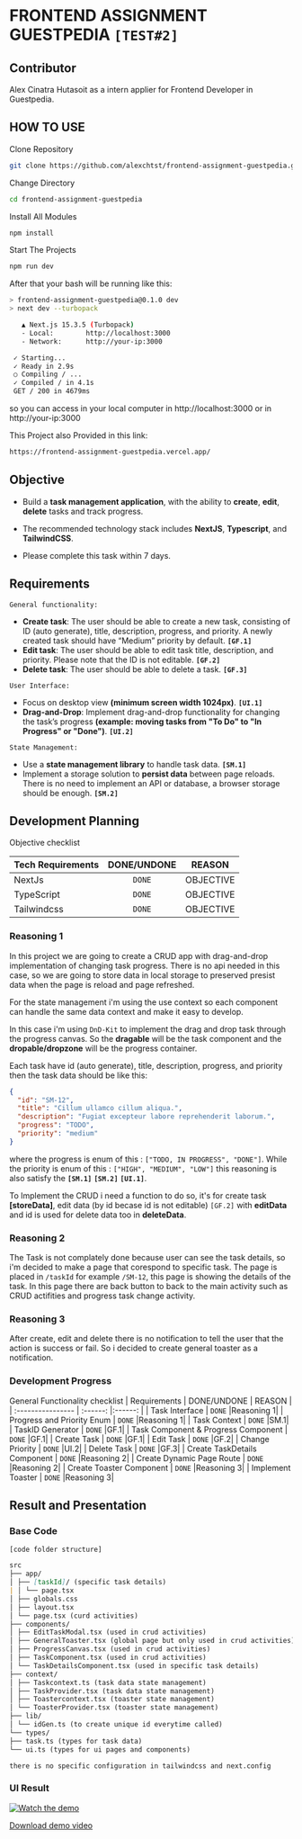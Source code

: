 # FRONTEND ASSIGNMENT GUESTPEDIA `[TEST#2]`

## Contributor

Alex Cinatra Hutasoit as a intern applier for Frontend Developer in Guestpedia.

## HOW TO USE

Clone Repository

```bash
git clone https://github.com/alexchtst/frontend-assignment-guestpedia.git
```

Change Directory

```bash
cd frontend-assignment-guestpedia
```

Install All Modules

```bash
npm install
```

Start The Projects

```bash
npm run dev
```

After that your bash will be running like this:

```bash
> frontend-assignment-guestpedia@0.1.0 dev
> next dev --turbopack

   ▲ Next.js 15.3.5 (Turbopack)
   - Local:        http://localhost:3000
   - Network:      http://your-ip:3000

 ✓ Starting...
 ✓ Ready in 2.9s
 ○ Compiling / ...
 ✓ Compiled / in 4.1s
 GET / 200 in 4679ms
```

so you can access in your local computer in http://localhost:3000 or in http://your-ip:3000

This Project also Provided in this link:

```bash
https://frontend-assignment-guestpedia.vercel.app/
```

## Objective

- Build a **task management application**, with the ability to **create**, **edit**, **delete**
  tasks and track progress.

- The recommended technology stack includes **NextJS**, **Typescript**, and
  **TailwindCSS**.

- Please complete this task within 7 days.

## Requirements

`General functionality:`

- **Create task**: The user should be able to create a new task, consisting
  of ID (auto generate), title, description, progress, and priority. A
  newly created task should have “Medium” priority by default. **`[GF.1]`**
- **Edit task**: The user should be able to edit task title, description, and
  priority. Please note that the ID is not editable. **`[GF.2]`**
- **Delete task**: The user should be able to delete a task. **`[GF.3]`**

`User Interface:`

- Focus on desktop view **(minimum screen width 1024px)**. **`[UI.1]`**
- **Drag-and-Drop**: Implement drag-and-drop functionality for changing
  the task’s progress **(example: moving tasks from "To Do" to "In
  Progress" or "Done")**. **`[UI.2]`**

`State Management:`

- Use a **state management library** to handle task data. **`[SM.1]`**
- Implement a storage solution to **persist data** between page reloads.
  There is no need to implement an API or database, a browser storage
  should be enough. **`[SM.2]`**

## Development Planning

Objective checklist

| Tech Requirements | DONE/UNDONE |  REASON   |
| :---------------- | :---------: | :-------: |
| NextJs            |   `DONE`    | OBJECTIVE |
| TypeScript        |   `DONE`    | OBJECTIVE |
| Tailwindcss       |   `DONE`    | OBJECTIVE |

### Reasoning 1

In this project we are going to create a CRUD app with drag-and-drop implementation of changing task progress. There is no api needed in this case, so we are going to store data in local storage to preserved presist data when the page is reload and page refreshed.

For the state management i'm using the use context so each component can handle the same data context and make it easy to develop.

In this case i'm using `DnD-Kit` to implement the drag and drop task through the progress canvas. So the **dragable** will be the task component and the **dropable/dropzone** will be the progress container.

Each task have id (auto generate), title, description, progress, and priority then the task data should be like this:

```json
{
  "id": "SM-12",
  "title": "Cillum ullamco cillum aliqua.",
  "description": "Fugiat excepteur labore reprehenderit laborum.",
  "progress": "TODO",
  "priority": "medium"
}
```

where the progress is enum of this : `["TODO, IN PROGRESS", "DONE"]`. While the priority is enum of this : `["HIGH", "MEDIUM", "LOW"]` this reasoning is also satisfy the **`[SM.1]`** **`[SM.2]`** **`[UI.1]`**.

To Implement the CRUD i need a function to do so, it's for create task **[storeData]**, edit data (by id becase id is not editable) `[GF.2]` with **editData** and id is used for delete data too in **deleteData**.

### Reasoning 2

The Task is not complately done because user can see the task details, so i'm decided to make a page that corespond to specific task. The page is placed in `/taskId` for example `/SM-12`, this page is showing the details of the task. In this page there are back button to back to the main activity such as CRUD actifities and progress task change activity.

### Reasoning 3

After create, edit and delete there is no notification to tell the user that the action is success or fail. So i decided to create general toaster as a notification.

### Development Progress

General Functionality checklist
| Requirements | DONE/UNDONE | REASON |
| :---------------- | :------: |:------: |
| Task Interface | `DONE` |Reasoning 1|
| Progress and Priority Enum | `DONE` |Reasoning 1|
| Task Context | `DONE` |SM.1|
| TaskID Generator | `DONE` |GF.1|
| Task Component & Progress Component | `DONE` |GF.1|
| Create Task | `DONE` |GF.1|
| Edit Task | `DONE` |GF.2|
| Change Priority | `DONE` |UI.2|
| Delete Task | `DONE` |GF.3|
| Create TaskDetails Component | `DONE` |Reasoning 2|
| Create Dynamic Page Route | `DONE` |Reasoning 2|
| Create Toaster Component | `DONE` |Reasoning 3|
| Implement Toaster | `DONE` |Reasoning 3|

## Result and Presentation

### Base Code

`[code folder structure]`

```md
src
├── app/
│ ├── [taskId]/ (specific task details)
| │ └── page.tsx
│ ├── globals.css
│ ├── layout.tsx
│ └── page.tsx (curd activities)
├── components/
│ ├── EditTaskModal.tsx (used in crud activities)
│ ├── GeneralToaster.tsx (global page but only used in crud activities)
│ ├── ProgressCanvas.tsx (used in crud activities)
│ ├── TaskComponent.tsx (used in crud activities)
│ └── TaskDetailsComponent.tsx (used in specific task details)
├── context/
│ ├── Taskcontext.ts (task data state management)
│ ├── TaskProvider.tsx (task data state management)
│ ├── Toastercontext.tsx (toaster state management)
│ └── ToasterProvider.tsx (toaster state management)
├── lib/
│ └── idGen.ts (to create unique id everytime called)
└── types/
├── task.ts (types for task data)
└── ui.ts (types for ui pages and components)
```

`there is no specific configuration in tailwindcss and next.config`

### UI Result

[![Watch the demo](https://img.youtube.com/vi/tC6vU0URRu0/0.jpg)](https://youtu.be/tC6vU0URRu0)

[Download demo video](demo/simple%20demo.mp4)
